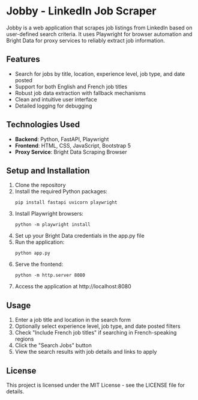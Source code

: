 # Jobby - LinkedIn Job Scraper

Jobby is a web application that scrapes job listings from LinkedIn based on user-defined search criteria. It uses Playwright for browser automation and Bright Data for proxy services to reliably extract job information.

## Features

- Search for jobs by title, location, experience level, job type, and date posted
- Support for both English and French job titles
- Robust job data extraction with fallback mechanisms
- Clean and intuitive user interface
- Detailed logging for debugging

## Technologies Used

- **Backend**: Python, FastAPI, Playwright
- **Frontend**: HTML, CSS, JavaScript, Bootstrap 5
- **Proxy Service**: Bright Data Scraping Browser

## Setup and Installation

1. Clone the repository
2. Install the required Python packages:
   ```
   pip install fastapi uvicorn playwright
   ```
3. Install Playwright browsers:
   ```
   python -m playwright install
   ```
4. Set up your Bright Data credentials in the app.py file
5. Run the application:
   ```
   python app.py
   ```
6. Serve the frontend:
   ```
   python -m http.server 8080
   ```
7. Access the application at http://localhost:8080

## Usage

1. Enter a job title and location in the search form
2. Optionally select experience level, job type, and date posted filters
3. Check "Include French job titles" if searching in French-speaking regions
4. Click the "Search Jobs" button
5. View the search results with job details and links to apply

## License

This project is licensed under the MIT License - see the LICENSE file for details.
